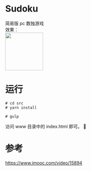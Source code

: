 # Sudoku
简易版 pc 数独游戏
<br/>
效果：
<img src="https://img-blog.csdnimg.cn/20190207112308257.png" width=120 style="display: block;">

# 运行
```
# cd src
# yarn install

# gulp
```
访问 www 目录中的 index.html 即可。


# 参考
https://www.imooc.com/video/15894


